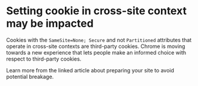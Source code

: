 # Setting cookie in cross-site context may be impacted

Cookies with the `SameSite=None; Secure` and not `Partitioned` attributes that operate in cross-site contexts are third-party cookies.
Chrome is moving towards a new experience that lets people make an informed choice with respect to third-party cookies.

Learn more from the linked article about preparing your site to avoid potential breakage.
